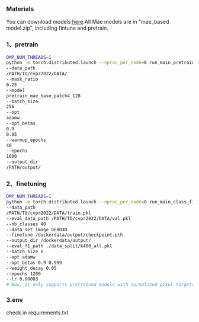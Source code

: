 

### Materials 
You can download models [here](https://drive.google.com/drive/folders/11OkI6SeRLd7Ewc9JyuoCUSHb29bu4foN).All Mae models are in "mae_based model.zip", including fintune and pretrain.

### 1、pretrain
```bash
OMP_NUM_THREADS=1
python -m torch.distributed.launch --nproc_per_node=8 run_main_pretraining3D.py
--data_path
/PATH/TO/cvpr2022/DATA/
--mask_ratio
0.25
--model
pretrain_mae_base_patch4_128
--batch_size
256
--opt
adamw
--opt_betas
0.9
0.95
--warmup_epochs
40
--epochs
1600
--output_dir
/PATH/output/
```

### 2、finetuning
```bash
OMP_NUM_THREADS=1
python -m torch.distributed.launch --nproc_per_node=8 run_main_class_finetuning3D.py 
--data_path
/PATH/TO/cvpr2022/DATA/train.pkl 
--eval_data_path /PATH/TO/cvpr2022/DATA/val.pkl
--nb_classes 40 
--data_set image_GEBD3D 
--finetune /dockerdata/output/checkpoint.pth 
--output_dir /dockerdata/output/
--eval_f1_path ./data_split/k400_all.pkl 
--batch_size 6 
--opt adamw 
--opt_betas 0.9 0.999 
--weight_decay 0.05 
--epochs 1200 
--lr 0.00003
# Now, it only supports pretrained models with normalized pixel targets
```

### 3.env

check in  requirements.txt
